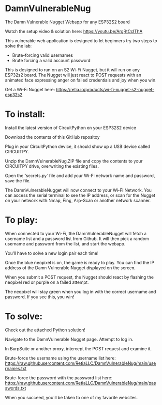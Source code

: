 # DamnVulnerableNug
The Damn Vulnerable Nugget Webapp for any ESP32S2 board

Watch the setup video & solution here: https://youtu.be/ArgRtCcIThA

This vulnerable web application is designed to let beginners try two steps to solve the lab: 
* Brute-forcing valid usernames 
* Brute forcing a valid account password

This is designed to run on an S2 Wi-Fi Nugget, but it will run on any ESP32s2 board. The Nugget will just
react to POST requests with an animated face expressing anger on failed credentials and joy when you win.

Get a Wi-Fi Nugget here: https://retia.io/products/wi-fi-nugget-s2-nugget-esp32s2

<h1>To install:</h1>

Install the latest version of CircuitPython on your ESP32S2 device

Download the contents of this GitHub repositoy

Plug in your CircuitPython device, it should show up a USB device called CIRCUITPY.

Unzip the DamnVulnerableNug.ZIP file and copy the contents to your CIRCUITPY drive, overwriting the existing files.

Open the 'secrets.py' file and add your Wi-Fi network name and password, save the file.

The DamnVulnerableNugget will now connect to your Wi-Fi Network. You can access the serial terminal to see the IP address,
or scan for the Nugget on your network with Nmap, Fing, Arp-Scan or another network scanner.

<h1>To play:</h1>

When connected to your Wi-Fi, the DamnVulnerableNugget will fetch a username list and a password list from Github.
It will then pick a random username and password from the list, and start the webapp. 

You'll have to solve a new login pair each time!

Once the blue neopixel is on, the game is ready to play. You can find the IP address of the Damn Vulnerable Nugget displayed on the screen.

When you submit a POST request, the Nugget should react by flashing the neopixel red or purple on a failed attempt.

The neopixel will stay green when you log in with the correct username and password. If you see this, you win!

<h1>To solve:</h1>

Check out the attached Python solution!

Navigate to the DamnVulnerable Nugget page. Attempt to log in.

In BurpSuite or another proxy, intercept the POST request and examine it.

Brute-force the username using the username list here: https://raw.githubusercontent.com/RetiaLLC/DamnVulnerableNug/main/usernames.txt

Brute-force the password with the password list here: https://raw.githubusercontent.com/RetiaLLC/DamnVulnerableNug/main/passwords.txt

When you succeed, you'll be taken to one of my favorite websites.
